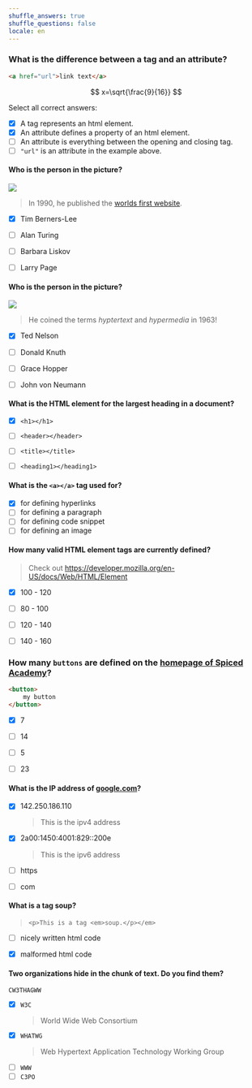 ```yaml
---
shuffle_answers: true
shuffle_questions: false
locale: en
---
```


### What is the difference between a tag and an attribute?

```html
<a href="url">link text</a>
```

$$
x=\sqrt{\frac{9}{16}}
$$


Select all correct answers:

- [x] A tag represents an html element.
- [x] An attribute defines a property of an html element.
- [ ] An attribute is everything between the opening and closing tag.
- [ ] `"url"` is an attribute in the example above.

#### Who is the person in the picture?

![](https://upload.wikimedia.org/wikipedia/commons/thumb/9/9d/Sir_Tim_Berners-Lee.jpg/330px-Sir_Tim_Berners-Lee.jpg)

> In 1990, he published the [worlds first website](http://info.cern.ch/hypertext/WWW/TheProject.html).

- [x] Tim Berners-Lee
- [ ] Alan Turing
- [ ] Barbara Liskov
- [ ] Larry Page


#### Who is the person in the picture?

![](https://upload.wikimedia.org/wikipedia/commons/thumb/e/e5/Ted_Nelson_cropped.jpg/330px-Ted_Nelson_cropped.jpg)

> He coined the terms *hyptertext* and *hypermedia* in 1963!

- [x] Ted Nelson
- [ ] Donald Knuth
- [ ] Grace Hopper
- [ ] John von Neumann


#### What is the HTML element for the largest heading in a document?

- [x] `<h1></h1>`
- [ ] `<header></header>`
- [ ] `<title></title>`
- [ ] `<heading1></heading1>`



#### What is the `<a></a>` tag used for?

- [x] for defining hyperlinks
- [ ] for defining a paragraph
- [ ] for defining code snippet
- [ ] for defining an image

#### How many valid HTML element tags are currently defined?

> Check out https://developer.mozilla.org/en-US/docs/Web/HTML/Element

- [x] 100 - 120
- [ ] 80 - 100
- [ ] 120 - 140
- [ ] 140 - 160


### How many `buttons` are defined on the [homepage of Spiced Academy](https://www.spiced-academy.com/en)?

```html
<button>
    my button
</button>
```

- [x] 7
- [ ] 14
- [ ] 5
- [ ] 23


#### What is the IP address of [google.com](https://google.com)?

- [x] 142.250.186.110
    > This is the ipv4 address
- [x] 2a00:1450:4001:829::200e
    > This is the ipv6 address
- [ ] https
- [ ] com


#### What is a tag soup?

> `<p>This is a tag <em>soup.</p></em>`

- [ ] nicely written html code
- [x] malformed html code



#### Two organizations hide in the chunk of text. Do you find them?

```
CW3THAGWW
```

- [x] `W3C`
    > World Wide Web Consortium
- [x] `WHATWG`
    > Web Hypertext Application Technology Working Group
- [ ] `WWW`
- [ ] `C3PO`